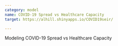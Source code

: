 ```yaml
---
category: model
name: COVID-19 Spread vs Healthcare Capacity
target: https://alhill.shinyapps.io/COVID19seir/

---
```


Modeling COVID-19 Spread vs Healthcare Capacity
